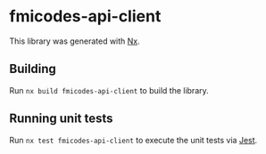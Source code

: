 # fmicodes-api-client

This library was generated with [Nx](https://nx.dev).

## Building

Run `nx build fmicodes-api-client` to build the library.

## Running unit tests

Run `nx test fmicodes-api-client` to execute the unit tests via [Jest](https://jestjs.io).
